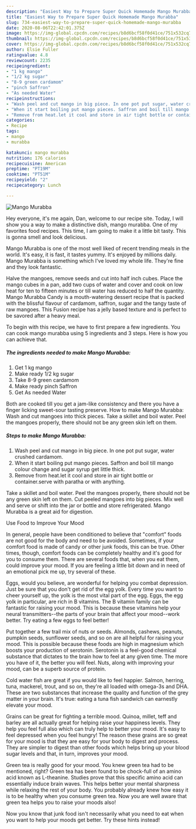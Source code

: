 ```yaml
---
description: "Easiest Way to Prepare Super Quick Homemade Mango Murabba"
title: "Easiest Way to Prepare Super Quick Homemade Mango Murabba"
slug: 734-easiest-way-to-prepare-super-quick-homemade-mango-murabba
date: 2020-08-06T22:42:01.375Z
image: https://img-global.cpcdn.com/recipes/b8d6bcf58f0d41ce/751x532cq70/mango-murabba-recipe-main-photo.jpg
thumbnail: https://img-global.cpcdn.com/recipes/b8d6bcf58f0d41ce/751x532cq70/mango-murabba-recipe-main-photo.jpg
cover: https://img-global.cpcdn.com/recipes/b8d6bcf58f0d41ce/751x532cq70/mango-murabba-recipe-main-photo.jpg
author: Elsie Fuller
ratingvalue: 4.8
reviewcount: 2235
recipeingredient:
- "1 kg mango"
- "1/2 kg sugar"
- "8-9 green cardamom"
- "pinch Saffron"
- "As needed Water"
recipeinstructions:
- "Wash peel and cut mango in big piece. In one pot put sugar, water crushed cardamom."
- "When it start boiling put mango pieces. Saffron and boil till mango colour change and sugar syrup get little thick."
- "Remove from heat.let it cool and store in air tight bottle or container.serve with paratha or with anything."
categories:
- Recipe
tags:
- mango
- murabba

katakunci: mango murabba 
nutrition: 176 calories
recipecuisine: American
preptime: "PT19M"
cooktime: "PT51M"
recipeyield: "2"
recipecategory: Lunch

---
```



![Mango Murabba](https://img-global.cpcdn.com/recipes/b8d6bcf58f0d41ce/751x532cq70/mango-murabba-recipe-main-photo.jpg)

Hey everyone, it's me again, Dan, welcome to our recipe site. Today, I will show you a way to make a distinctive dish, mango murabba. One of my favorites food recipes. This time, I am going to make it a little bit tasty. This is gonna smell and look delicious.

Mango Murabba is one of the most well liked of recent trending meals in the world. It's easy, it is fast, it tastes yummy. It's enjoyed by millions daily. Mango Murabba is something which I've loved my whole life. They're fine and they look fantastic.

Halve the mangoes, remove seeds and cut into half inch cubes. Place the mango cubes in a pan, add two cups of water and cover and cook on low heat for ten to fifteen minutes or till water has reduced to half the quantity. Mango Murabba Candy is a mouth-watering dessert recipe that is packed with the blissful flavour of cardamom, saffron, sugar and the tangy taste of raw mangoes. This Fusion recipe has a jelly based texture and is perfect to be savored after a heavy meal.


To begin with this recipe, we have to first prepare a few ingredients. You can cook mango murabba using 5 ingredients and 3 steps. Here is how you can achieve that.

<!--inarticleads1-->

##### The ingredients needed to make Mango Murabba:

1. Get 1 kg mango
1. Make ready 1/2 kg sugar
1. Take 8-9 green cardamom
1. Make ready pinch Saffron
1. Get As needed Water


Both are cooked till you get a jam-like consistency and there you have a finger licking sweet-sour tasting preserve. How to make Mango Murabba: Wash and cut mangoes into thick pieces. Take a skillet and boil water. Peel the mangoes properly, there should not be any green skin left on them. 

<!--inarticleads2-->

##### Steps to make Mango Murabba:

1. Wash peel and cut mango in big piece. In one pot put sugar, water crushed cardamom.
1. When it start boiling put mango pieces. Saffron and boil till mango colour change and sugar syrup get little thick.
1. Remove from heat.let it cool and store in air tight bottle or container.serve with paratha or with anything.


Take a skillet and boil water. Peel the mangoes properly, there should not be any green skin left on them. Cut peeled mangoes into big pieces. Mix well and serve or shift into the jar or bottle and store refrigerated. Mango Murabba is a great aid for digestion. 

Use Food to Improve Your Mood


In general, people have been conditioned to believe that "comfort" foods are not good for the body and need to be avoided. Sometimes, if your comfort food is made of candy or other junk foods, this can be true. Other times, though, comfort foods can be completely healthy and it's good for you to consume them. There are several foods that, when you eat them, could improve your mood. If you are feeling a little bit down and in need of an emotional pick me up, try several of these.

Eggs, would you believe, are wonderful for helping you combat depression. Just be sure that you don't get rid of the egg yolk. Every time you want to cheer yourself up, the yolk is the most vital part of the egg. Eggs, the egg yolk in particular, are rich in B vitamins. The B vitamin family can be fantastic for raising your mood. This is because these vitamins help your neural transmitters--the parts of your brain that affect your mood--work better. Try eating a few eggs to feel better!

Put together a few trail mix of nuts or seeds. Almonds, cashews, peanuts, pumpkin seeds, sunflower seeds, and so on are all helpful for raising your mood. This is possible because these foods are high in magnesium which boosts your production of serotonin. Serotonin is a feel-good chemical substance that dictates to the brain how to feel at any given time. The more you have of it, the better you will feel. Nuts, along with improving your mood, can be a superb source of protein.

Cold water fish are great if you would like to feel happier. Salmon, herring, tuna, mackerel, trout, and so on, they're all loaded with omega-3s and DHA. These are two substances that increase the quality and function of the grey matter in your brain. It's true: eating a tuna fish sandwich can earnestly elevate your mood. 

Grains can be great for fighting a terrible mood. Quinoa, millet, teff and barley are all actually great for helping raise your happiness levels. They help you feel full also which can truly help to better your mood. It's easy to feel depressed when you feel hungry! The reason these grains are so great for your mood is that they are easy for your body to digest and process. They are simpler to digest than other foods which helps bring up your blood sugar levels and that, in turn, improves your mood.

Green tea is really good for your mood. You knew green tea had to be mentioned, right? Green tea has been found to be chock-full of an amino acid known as L-theanine. Studies prove that this specific amino acid can essentially induce brain waves. This helps better your mental sharpness while relaxing the rest of your body. You probably already knew how easy it is to be healthy when you consume green tea. Now you are well aware that green tea helps you to raise your moods also!

Now you know that junk food isn't necessarily what you need to eat when you want to help your moods get better. Try  these hints  instead!

